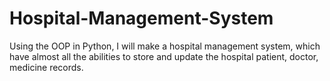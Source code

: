 # Hospital-Management-System
Using the OOP in Python, I will make a hospital management system, which have almost all the abilities to store and update the hospital patient, doctor, medicine records.
